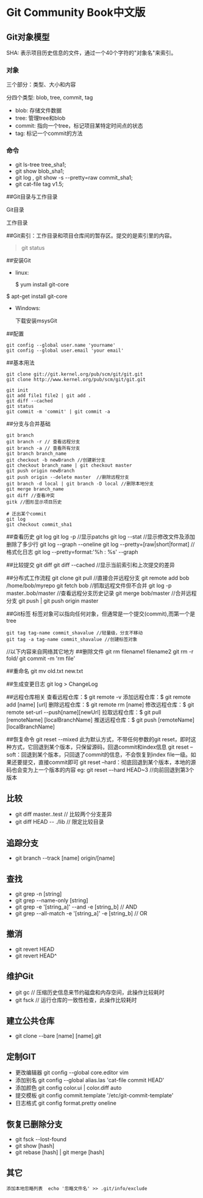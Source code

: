 Git Community Book中文版
============================

## Git对象模型

  SHA: 表示项目历史信息的文件，通过一个40个字符的"对象名"来索引。

### 对象

  三个部分：类型、大小和内容

  分四个类型: blob, tree, commit, tag

  * blob: 存储文件数据
  * tree: 管理tree和blob
  * commit: 指向一个tree，标记项目某特定时间点的状态
  * tag: 标记一个commit的方法

### 命令

  * git ls-tree tree_sha1; 
  * git show blob_sha1; 
  * git log , git show -s --pretty=raw commit_sha1;
  * git cat-file tag v1.5;

  
##Git目录与工作目录

  Git目录

  工作目录

##Git索引：工作目录和项目仓库间的暂存区。提交的是索引里的内容。
  
  > git status


##安装Git
  
  * linux:
    
    $ yum install git-core
    
   $ apt-get install git-core
  
  * Windows:
    
    下载安装msysGit

##配置
    
    git config --global user.name 'yourname'
    git config --global user.email 'your email'


##基本用法
  
    git clone git://git.kernel.org/pub/scm/git/git.git
    git clone http://www.kernel.org/pub/scm/git/git.git

    git init
    git add file1 file2 | git add .
    git diff --cached
    git status
    git commit -m 'commit' | git commit -a

##分支与合并基础

    git branch
    git branch -r // 查看远程分支
    git branch -a // 查看所有分支
    git branch branch_name
    git checkout -b newBranch //创建新分支
    git checkout branch_name | git checkout master
    git push origin newBranch
    git push origin --delete master  //删除远程分支
    git branch -d local | git branch -D local //删除本地分支
    git merge branch_name
    git diff //查看冲突
    gitk //图形显示项目历史
    
    # 迁出某个commit 
    git log
    git checkout commit_sha1 

##查看历史
    git log
    git log -p //显示patchs
    git log --stat //显示修改文件及添加删除了多少行
    git log --graph --oneline
    git log --pretty=[raw|short|format] //格式化日志
    git log --pretty=format:'%h : %s' --graph

##比较提交
    git diff
    git diff --cached //显示当前索引和上次提交的差异

##分布式工作流程
    git clone
    git pull //直接合并远程分支
    git remote add bob /home/bob/myrepo
    git fetch bob //抓取远程文件但不合并
    git log -p master..bob/master //查看远程分支历史记录
    git merge bob/master //合并远程分支
    git push | git push origin master

##Git标签
   标签对象可以指向任何对象，但通常是一个提交(commit),而第一个是tree

    git tag tag-name commit_shavalue //轻量级，分支不移动
    git tag -a tag-name commit_shavalue //创建标签对象


//以下内容来自网络其它地方
##删除文件
    git rm filename1 filename2
    git rm -r fold/
    git commit -m 'rm file'
  
##重命名
    git mv old.txt new.txt

##生成变更日志
    git log > ChangeLog

##远程仓库相关
    查看远程仓库：$ git remote -v
    添加远程仓库：$ git remote add [name] [url]
    删除远程仓库：$ git remote rm [name]
    修改远程仓库：$ git remote set-url --push[name][newUrl]
    拉取远程仓库：$ git pull [remoteName] [localBranchName]
    推送远程仓库：$ git push [remoteName] [localBranchName]

##恢复命令
    git reset --mixed 此为默认方式，不带任何参数的git reset，即时这种方式，它回退到某个版本，只保留源码，回退commit和index信息
    git reset –soft：回退到某个版本，只回退了commit的信息，不会恢复到index file一级。如果还要提交，直接commit即可
    git reset –hard：彻底回退到某个版本，本地的源码也会变为上一个版本的内容
    eg: git reset –-hard HEAD~3 //向前回退到第3个版本

## 比较
* git diff master..test   // 比较两个分支差异
* git diff HEAD -- ./lib  // 限定比较目录

## 追踪分支
* git branch --track [name] origin/[name]

## 查找
* git grep -n [string]
* git grep --name-only [string]
* git grep -e '[string_a]' --and -e [string_b] // AND
* git grep --all-match -e '[string_a]' -e [string_b] // OR

## 撤消
* git revert HEAD
* git revert HEAD^

## 维护Git
* git gc   // 压缩历史信息来节约磁盘和内存空间，此操作比较耗时
* git fsck // 运行仓库的一致性检查，此操作比较耗时

## 建立公共仓库
* git clone --bare [name] [name].git

## 定制GIT
* 更改编辑器 git config --global core.editor vim
* 添加别名 git config --global alias.las 'cat-file commit HEAD'
* 添加颜色 git config color.ui | color.diff auto
* 提交模板 git config commit.template '/etc/git-commit-template'
* 日志格式  git config format.pretty oneline

## 恢复已删除分支
* git fsck --lost-found
* git show [hash]
* git rebase [hash] | git merge [hash]

## 其它
    添加本地忽略列表  echo '忽略文件名' >> .git/info/exclude
